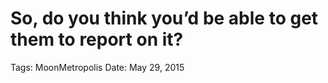 # So, do you think you’d be able to get them to report on it?

Tags: MoonMetropolis
Date: May 29, 2015